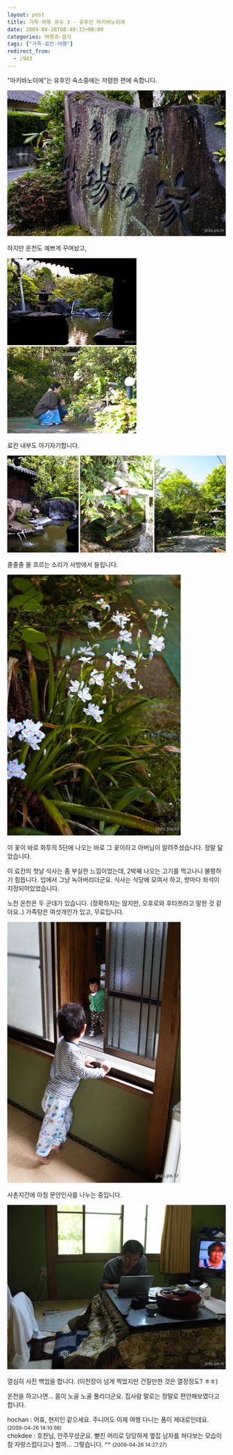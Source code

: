 ```yaml
---
layout: post
title: 가족 여행 큐슈 3 - 유후인 마키바노이에
date: 2009-04-26T08:49:33+00:00
categories: 여행과-음식
tags: ["가족-료칸-여행"]
redirect_from:
  - /943
---
```


"마키바노이에"는 유후인 숙소중에는 저렴한 편에 속합니다.

![ ](/assets/media/uploads_1_cfile2.uf.1277061149F42015228D8D.jpg)

하지만 온천도 예쁘게 꾸며놨고,

![ ](/assets/media/uploads_1_cfile22.uf.1808EB1249F43B2133FAC6.jpg)

료칸 내부도 아기자기합니다.

![ ](/assets/media/uploads_1_cfile24.uf.165C8A1049F43BC9189C80.jpg)

졸졸졸 물 흐르는 소리가 사방에서 들립니다.

![ ](/assets/media/uploads_1_cfile1.uf.1577061149F420111D81D9.jpg)

이 꽃이 바로 화투의 5단에 나오는 바로 그 꽃이라고 아버님이 알려주셨습니다. 정말 닮았습니다.

이 료칸의 첫날 식사는 좀 부실한 느낌이었는데, 2박째 나오는 고기를 먹고나니 불평하기 힘듭니다. 입에서 그냥 녹아버리더군요. 식사는 식당에 모여서 하고, 방마다 좌석이 지정되어있었습니다.

노천 온천은 두 군데가 있습니다. (정확하지는 않지만, 오후로와 후타쯔라고 말한 것 같아요..) 가족탕은 여섯개인가 있고, 무료입니다.

![ ](/assets/media/uploads_1_cfile1.uf.1777061149F4201725052E.jpg)

사촌지간에 아침 문안인사를 나누는 중입니다.

![ ](/assets/media/uploads_1_cfile22.uf.1877061149F42013202B89.jpg)

열심히 사진 백업을 합니다. (이천장이 넘게 찍었지만 건질만한 것은 열장정도? ㅎㅎ)

온천을 하고나면... 몸이 노골 노골 풀리더군요. 집사람 말로는 정말로 편안해보였다고 합니다.


<div id=comments>
<div class=comment>
<!--- cmt:1190 --->
<!--- mail: --->
<!--- parent:0 --->
hochan : 
어휴, 현지인 같으세요. 주니어도 이제 여행 다니는 폼이 제대로인데요.
 <small>(2009-04-26 14:10:58)</small>
</div>
<div class=comment>
<!--- cmt:1191 --->
<!--- mail: --->
<!--- parent:0 --->
chokdee : 
호찬님, 안주무셨군요. 뻗친 머리로 당당하게 옆집 남자를 쳐다보는 모습이 참 자랑스럽다고나 할까... 그렇습니다. ^^
 <small>(2009-04-26 14:27:27)</small>
</div>
</div>
